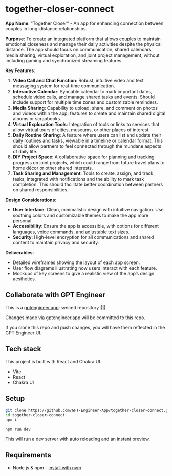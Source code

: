 # together-closer-connect

**App Name**: "Together Closer" - An app for enhancing connection between couples in long-distance relationships.

**Purpose**: To create an integrated platform that allows couples to maintain emotional closeness and manage their daily activities despite the physical distance. The app should focus on communication, shared calendars, media sharing, virtual exploration, and joint project management, without including gaming and synchronized streaming features.

**Key Features**:

1. **Video Call and Chat Function**: Robust, intuitive video and text messaging system for real-time communication.
2. **Interactive Calendar**: Syncable calendar to mark important dates, schedule video calls, and manage shared tasks and events. Should include support for multiple time zones and customizable reminders.
3. **Media Sharing**: Capability to upload, share, and comment on photos and videos within the app; features to create and maintain shared digital albums or scrapbooks.
4. **Virtual Exploration Tools**: Integration of tools or links to services that allow virtual tours of cities, museums, or other places of interest.
5. **Daily Routine Sharing**: A feature where users can list and update their daily routines and tasks, viewable in a timeline or calendar format. This should allow partners to feel connected through the mundane aspects of daily life.
6. **DIY Project Space**: A collaborative space for planning and tracking progress on joint projects, which could range from future travel plans to home décor or other shared interests.
7. **Task Sharing and Management**: Tools to create, assign, and track tasks, integrated with notifications and the ability to mark task completion. This should facilitate better coordination between partners on shared responsibilities.

**Design Considerations**:

- **User Interface**: Clean, minimalistic design with intuitive navigation. Use soothing colors and customizable themes to make the app more personal.
- **Accessibility**: Ensure the app is accessible, with options for different languages, voice commands, and adjustable text sizes.
- **Security**: High-level encryption for all communications and shared content to maintain privacy and security.

**Deliverables**:

- Detailed wireframes showing the layout of each app screen.
- User flow diagrams illustrating how users interact with each feature.
- Mockups of key screens to give a realistic view of the app’s design aesthetics.

## Collaborate with GPT Engineer

This is a [gptengineer.app](https://gptengineer.app)-synced repository 🌟🤖

Changes made via gptengineer.app will be committed to this repo.

If you clone this repo and push changes, you will have them reflected in the GPT Engineer UI.

## Tech stack

This project is built with React and Chakra UI.

- Vite
- React
- Chakra UI

## Setup

```sh
git clone https://github.com/GPT-Engineer-App/together-closer-connect.git
cd together-closer-connect
npm i
```

```sh
npm run dev
```

This will run a dev server with auto reloading and an instant preview.

## Requirements

- Node.js & npm - [install with nvm](https://github.com/nvm-sh/nvm#installing-and-updating)
